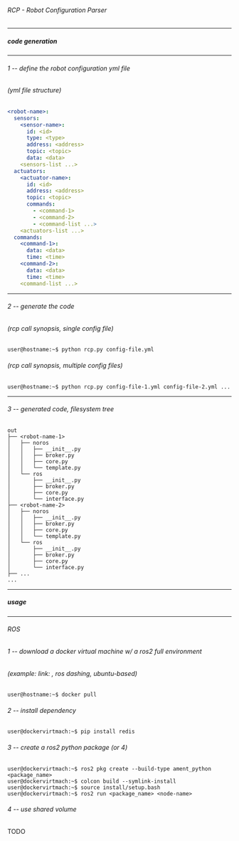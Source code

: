###### RCP - Robot Configuration Parser
---
##### code generation
---
###### 1 -- define the robot configuration yml file
###### (yml file structure)
```yaml
<robot-name>:
  sensors:
    <sensor-name>:
      id: <id>
      type: <type>
      address: <address>
      topic: <topic>
      data: <data>
    <sensors-list ...>
  actuators:
    <actuator-name>:
      id: <id>
      address: <address>
      topic: <topic>
      commands:
        - <command-1>
        - <command-2>
        - <command-list ...>
    <actuators-list ...>
  commands:
    <command-1>:
      data: <data>
      time: <time>
    <command-2>:
      data: <data>
      time: <time>
    <command-list ...>
```
---
###### 2 -- generate the code
###### (rcp call synopsis, single config file)
```console
user@hostname:~$ python rcp.py config-file.yml
```
###### (rcp call synopsis, multiple config files)
```console
user@hostname:~$ python rcp.py config-file-1.yml config-file-2.yml ...
```
---
###### 3 -- generated code, filesystem tree
```
out
├── <robot-name-1>
│   ├── noros
│   │   ├── __init__.py
│   │   ├── broker.py
│   │   ├── core.py
│   │   └── template.py
│   └── ros
│       ├── __init__.py
│       ├── broker.py
│       ├── core.py
│       └── interface.py
├── <robot-name-2>
│   ├── noros
│   │   ├── __init__.py
│   │   ├── broker.py
│   │   ├── core.py
│   │   └── template.py
│   └── ros
│       ├── __init__.py
│       ├── broker.py
│       ├── core.py
│       └── interface.py
├── ...
...
```
---
##### usage
---
###### ROS
###### 1 -- download a docker virtual machine w/ a ros2 full environment
###### (example: link: , ros dashing, ubuntu-based)
```console
user@hostname:~$ docker pull
```
###### 2 -- install dependency
```console
user@dockervirtmach:~$ pip install redis
```
###### 3 -- create a ros2 python package (or 4)
```console
user@dockervirtmach:~$ ros2 pkg create --build-type ament_python <package_name>
user@dockervirtmach:~$ colcon build --symlink-install
user@dockervirtmach:~$ source install/setup.bash
user@dockervirtmach:~$ ros2 run <package_name> <node-name>
```
###### 4 -- use shared volume

TODO
